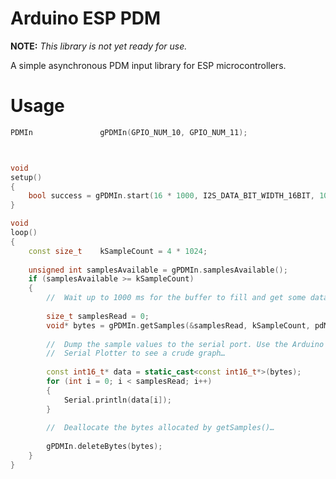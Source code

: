 # Arduino ESP PDM

**NOTE:** *This library is not yet ready for use.*

A simple asynchronous PDM input library for ESP microcontrollers.

# Usage

```c++
PDMIn				gPDMIn(GPIO_NUM_10, GPIO_NUM_11);



void
setup()
{
	bool success = gPDMIn.start(16 * 1000, I2S_DATA_BIT_WIDTH_16BIT, 10 * 16 * 1000);
}

void
loop()
{
	const size_t	kSampleCount = 4 * 1024;
	
	unsigned int samplesAvailable = gPDMIn.samplesAvailable();
	if (samplesAvailable >= kSampleCount)
	{
		//	Wait up to 1000 ms for the buffer to fill and get some data…
		
		size_t samplesRead = 0;
		void* bytes = gPDMIn.getSamples(&samplesRead, kSampleCount, pdMS_TO_TICKS(1000));
		
		//	Dump the sample values to the serial port. Use the Arduino IDE
		//	Serial Plotter to see a crude graph…
		
		const int16_t* data = static_cast<const int16_t*>(bytes);
		for (int i = 0; i < samplesRead; i++)
		{
			Serial.println(data[i]);
		}
		
		//	Deallocate the bytes allocated by getSamples()…
		
		gPDMIn.deleteBytes(bytes);
	}
}
```
